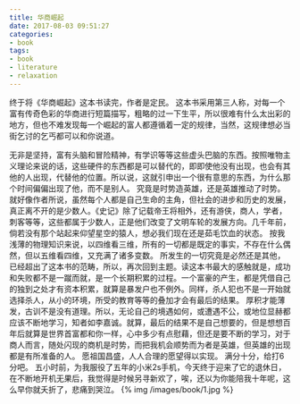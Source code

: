 ```yaml
---
title: 华商崛起
date: 2017-08-03 09:51:27
categories:
- book
tags:
- book
- literature
- relaxation
---
```

终于将《华商崛起》这本书读完，作者是定民。
这本书采用第三人称，对每一个富有传奇色彩的华商进行短篇描写，粗略的过一下生平，所以很难有什么太出彩的地方，但也不难发现每一个崛起的富人都遵循着一定的规律，当然，这规律想必当街乞讨的乞丐都可以和你说道。
<!-- more -->
无非是坚持，富有头脑和冒险精神，有学识等等这些虚头巴脑的东西。按照唯物主义理论来说的话，这些硬件的东西都是可以替代的，即即使他没有出现，也会有其他的人出现，代替他的位置。所以说，这就引申出一个很有意思的东西，为什么那个时间偏偏出现了他，而不是别人。
究竟是时势造英雄，还是英雄推动了时势。就好像作者所说，虽然每个人都是自己生命的主角，但社会的进步和历史的发展，真正离不开的是少数人。《史记》除了记载帝王将相外，还有游侠，商人，学者，刺客等等，这些都属于少数人，正是他们改变了文明车轮的发展方向。几千年前，倘若没有那个站起来仰望星空的猿人，想必我们现在还是茹毛饮血的状态。
按我浅薄的物理知识来说，以四维看三维，所有的一切都是既定的事实，不存在什么偶然，但以五维看四维，又充满了诸多变数。
所发生的一切究竟是必然还是其他，已经超出了这本书的范畴，所以，再次回到主题。读这本书最大的感触就是，成功和失败都不是一蹴而就，是一个长期积累的过程。一个富豪的产生，都是凭借自己的独到之处才有资本积累，就算是暴发户也不例外。同样，杀人犯也不是一开始就选择杀人，从小的环境，所受的教育等等的叠加才会有最后的结果。
厚积才能薄发，古训不是没有道理。所以，无论自己的境遇如何，或遭遇不公，或地位显赫都应该不断地学习，知者如李嘉诚。就算，最后的结果不是自己想要的，但是想想百年后就算是世界首富都和你一样，心中多少有点慰藉，但还是要不断的学习，对于商人而言，随处闪现的商机是时势，而把我机会顺势而为者是英雄，但英雄的出现都是有所准备的人。
愿祖国昌盛，人人合理的愿望得以实现。
满分十分，给打6分吧。
五小时前，为我服役了五年的小米2s手机，今天终于迎来了它的退休日，在不断地开机无果后，我觉得是时候另寻新欢了，唉，还以为你能陪我十年呢，这么早你就夭折了，悲痛到哭泣。
{% img /images/book/1.jpg %}
